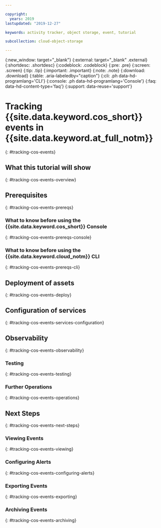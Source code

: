 ```yaml
---

copyright:
  years: 2019
lastupdated: "2019-12-27"

keywords: activity tracker, object storage, event, tutorial

subcollection: cloud-object-storage

---
```

{:new_window: target="_blank"}
{:external: target="_blank" .external}
{:shortdesc: .shortdesc}
{:codeblock: .codeblock}
{:pre: .pre}
{:screen: .screen}
{:tip: .tip}
{:important: .important}
{:note: .note}
{:download: .download} 
{:table: .aria-labeledby="caption"}
{:cli: .ph data-hd-programlang='CLI'}
{:console: .ph data-hd-programlang='Console'}
{:faq: data-hd-content-type='faq'}
{:support: data-reuse='support'}

# Tracking {{site.data.keyword.cos_short}} events in {{site.data.keyword.at_full_notm}}
{: #tracking-cos-events}

## What this tutorial will show
{: #tracking-cos-events-overview}


## Prerequisites
{: #tracking-cos-events-prereqs}


### What to know before using the {{site.data.keyword.cos_short}} Console
{: #tracking-cos-events-prereqs-console}


### What to know before using the {{site.data.keyword.cloud_notm}} CLI
{: #tracking-cos-events-prereqs-cli}


## Deployment of assets
{: #tracking-cos-events-deploy}


## Configuration of services
{: #tracking-cos-events-services-configuration}


## Observability
{: #tracking-cos-events-observability}


### Testing
{: #tracking-cos-events-testing}


### Further Operations
{: #tracking-cos-events-operations}


## Next Steps
{: #tracking-cos-events-next-steps}

### Viewing Events
{: #tracking-cos-events-viewing}


### Configuring Alerts
{: #tracking-cos-events-configuring-alerts}


### Exporting Events
{: #tracking-cos-events-exporting}


### Archiving Events
{: #tracking-cos-events-archiving}